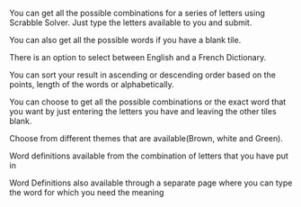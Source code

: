 You can get all the possible combinations for a series of letters using Scrabble Solver. Just type the letters available to you and submit.

You can also get all the possible words if you have a blank tile.

There is an option to select between English and a French Dictionary.

You can sort your result in ascending or descending order based on the points, length of the words or alphabetically.

You can choose to get all the possible combinations or the exact word that you want by just entering the letters you have and leaving the other tiles blank.

Choose from different themes that are available(Brown, white and Green).

Word definitions available from the combination of letters that you have put in

Word Definitions also available through a separate page where you can type the word for which you need the meaning
